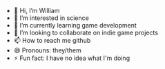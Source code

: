 - 👋 Hi, I’m William
- 👀 I’m interested in science
- 🌱 I’m currently learning game development
- 💞️ I’m looking to collaborate on indie game projects
- 📫 How to reach me github
- 😄 Pronouns: they/them
- ⚡ Fun fact: I have no idea what I'm doing

<!---
williambeverlyiv/williambeverlyiv is a ✨ special ✨ repository because its `README.md` (this file) appears on your GitHub profile.
You can click the Preview link to take a look at your changes.
--->
